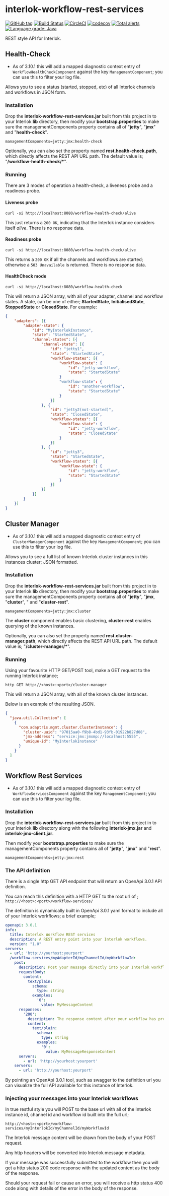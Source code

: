 # interlok-workflow-rest-services

[![GitHub tag](https://img.shields.io/github/tag/adaptris/interlok-workflow-rest-services.svg)](https://github.com/adaptris/interlok-workflow-rest-services/tags) [![Build Status](https://travis-ci.org/adaptris/interlok-workflow-rest-services.svg?branch=develop)](https://travis-ci.org/adaptris/interlok-workflow-rest-services) [![CircleCI](https://circleci.com/gh/adaptris/interlok-workflow-rest-services/tree/develop.svg?style=svg)](https://circleci.com/gh/adaptris/interlok-workflow-rest-services/tree/develop) [![codecov](https://codecov.io/gh/adaptris/interlok-workflow-rest-services/branch/develop/graph/badge.svg)](https://codecov.io/gh/adaptris/interlok-workflow-rest-services) [![Total alerts](https://img.shields.io/lgtm/alerts/g/adaptris/interlok-workflow-rest-services.svg?logo=lgtm&logoWidth=18)](https://lgtm.com/projects/g/adaptris/interlok-workflow-rest-services/alerts/) [![Language grade: Java](https://img.shields.io/lgtm/grade/java/g/adaptris/interlok-workflow-rest-services.svg?logo=lgtm&logoWidth=18)](https://lgtm.com/projects/g/adaptris/interlok-workflow-rest-services/context:java)

REST style API for Interlok.

## Health-Check

* As of 3.10.1 this will add a mapped diagnostic context entry of `WorkflowHealthCheckComponent` against the key `ManagementComponent`; you can use this to filter your log file.

Allows you to see a status (started, stopped, etc) of all Interlok channels and workflows in JSON form.

### Installation

Drop the __interlok-workflow-rest-services.jar__ built from this project in to your Interlok __lib__ directory, then modify your __bootstrap.properties__ to make sure the managementComponents property contains all of "__jetty__", "__jmx__" and "__health-check__".
```
managementComponents=jetty:jmx:health-check
```
Optionally, you can also set the property named __rest.health-check.path__, which directly affects the REST API URL path.  The default value is; "__/workflow-health-check/*__".

### Running

There are 3 modes of operation a health-check, a liveness probe and a readiness probe.

#### Liveness probe

```
curl -si http://localhost:8080/workflow-health-check/alive
```

This just returns a `200 OK`, indicating that the Interlok instance considers itself _alive_. There is no response data.

#### Readiness probe

```
curl -si http://localhost:8080/workflow-health-check/alive
```

This returns a `200 OK` if all the channels and workflows are started; otherwise a `503 Unavailable` is returned. There is no response data.

#### HealthCheck mode

```
curl -si http://localhost:8080/workflow-health-check
```

This will return a JSON array, with all of your adapter, channel and workflow states.  A state, can be one of either; __StartedState__, __InitialisedState__, __StoppedState__ or __ClosedState__. For example:

```json
{
    "adapters": [{
        "adapter-state": {
            "id": "MyInterlokInstance",
            "state": "StartedState",
            "channel-states": [{
                "channel-state": [{
                    "id": "jetty1",
                    "state": "StartedState",
                    "workflow-states": [{
                        "workflow-state": {
                            "id": "jetty-workflow",
                            "state": "StartedState"
                        }
                        "workflow-state": {
                            "id": "another-workflow",
                            "state": "StartedState"
                        }
                    }]
                }, {
                    "id": "jetty2(not-started)",
                    "state": "ClosedState",
                    "workflow-states": [{
                        "workflow-state": {
                            "id": "jetty-workflow",
                            "state": "ClosedState"
                        }
                    }]
                }, {
                    "id": "jetty3",
                    "state": "StartedState",
                    "workflow-states": [{
                        "workflow-state": {
                            "id": "jetty-workflow",
                            "state": "StartedState"
                        }
                    }]
                }]
            }]
        }
    }]
}
```

## Cluster Manager

* As of 3.10.1 this will add a mapped diagnostic context entry of `ClusterManagerComponent` against the key `ManagementComponent`; you can use this to filter your log file.

Allows you to see a full list of known Interlok cluster instances in this instances cluster; JSON formatted.

### Installation

Drop the __interlok-workflow-rest-services.jar__ built from this project in to your Interlok __lib__ directory, then modify your __bootstrap.properties__ to make sure the managementComponents property contains all of "__jetty__", "__jmx__, "__cluster__", " and "__cluster-rest__".
```
managementComponents=jetty:jmx:cluster
```

The __cluster__ component enables basic clustering, __cluster-rest__ enables querying of the known instances.

Optionally, you can also set the property named __rest.cluster-manager.path__, which directly affects the REST API URL path.  The default value is; "__/cluster-manager/*__".

### Running


Using your favourite HTTP GET/POST tool, make a GET request to the running Interlok instance;
```
http GET http://<host>:<port>/cluster-manager
```

This will return a JSON array, with all of the known cluster instances.

Below is an example of the resulting JSON.

```json
{
  "java.util.Collection": [
    {
      "com.adaptris.mgmt.cluster.ClusterInstance": {
        "cluster-uuid": "97015aa0-f9b8-4bd1-93fb-01922b827d08",
        "jmx-address": "service:jmx:jmxmp://localhost:5555",
        "unique-id": "MyInterlokInstance"
      }
    }
  ]
}
```


## Workflow Rest Services

* As of 3.10.1 this will add a mapped diagnostic context entry of `WorkflowServicesComponent` against the key `ManagementComponent`; you can use this to filter your log file.

### Installation

Drop the __interlok-workflow-rest-services.jar__ built from this project in to your Interlok __lib__ directory along with the following __interlok-jmx.jar__ and __interlok-jmx-client.jar__.

Then modify your __bootstrap.properties__ to make sure the managementComponents property contains all of "__jetty__", "__jmx__" and "__rest__".
```
managementComponents=jetty:jmx:rest
```

### The API definition ###

There is a single http GET API endpoint that will return an OpenApi 3.0.1 API definition.

You can reach this definition with a HTTP GET to the root url of ;
`http://<host>:<port>/workflow-services/`

The definition is dynamically built in OpenApi 3.0.1 yaml format to include all of your Interlok workflows; a brief example;

```yaml
openapi: 3.0.1
info:
  title: Interlok Workflow REST services
  description: A REST entry point into your Interlok workflows.
  version: "1.0"
servers:
  - url: 'http://yourhost:yourport'
  /workflow-services/myAdapterId/myChannelId/myWorkflowId:
    post:
      description: Post your message directly into your Interlok workflow.
      requestBody:
        content:
          text/plain:
            schema:
              type: string
            examples:
              '0':
                value: MyMessageContent
      responses:
        '200':
          description: The response content after your workflow has processed the incoming message.
          content:
            text/plain:
              schema:
                type: string
              examples:
                '0':
                  value: MyMessageResponseContent
      servers:
        - url: 'http://yourhost:yourport'
    servers:
      - url: 'http://yourhost:yourport'
```

By pointing an OpenApi 3.0.1 tool, such as swagger to the definition url you can visualize the full API available for this instance of Interlok.


### Injecting your messages into your Interlok workflows ###

In true restful style you will POST to the base url with all of the Interlok instance id, channel id and workflow id built into the full url;

`http://<host>:<port>/workflow-services/myInterlokId/myChannelId/myWorkflowId`

The Interlok message content will be drawn from the body of your POST request.

Any http headers will be converted into Interlok message metadata.

If your message was successfully submitted to the workflow then you will get a http status 200 code response with the updated content as the body of the response.

Should your request fail or cause an error, you will receive a http status 400 code along with details of the error in the body of the response.